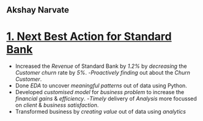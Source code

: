 ## Akshay Narvate

# [1. Next Best Action for Standard Bank](https://github.com/akshaynarvate/Next-Best-Action) 
- Increased the *Revenue* of Standard Bank by *1.2%* by *decreasing* the *Customer churn* rate by *5%*.
-*Proactively finding* out about the *Churn Customer*.
- Done *EDA* to uncover *meaningful patterns* out of data using Python.
- Developed *customised model* for *business problem* to increase the
 *financial gains* & *efficiency*.
-*Timely* delivery of *Analysis* more focussed on *client* &
 *business satisfaction*.
- Transformed business by *creating value* out of data using *analytics*
